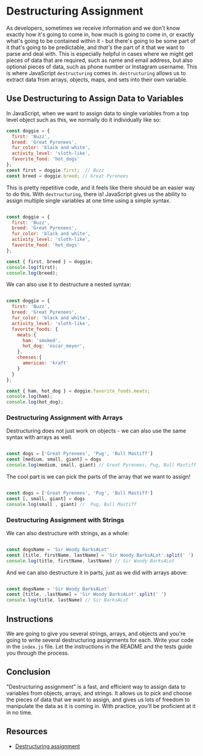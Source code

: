 # Destructuring Assignment


As developers, sometimes we receive information and we don't know exactly how
it's going to come in, how much is going to come in, or exactly what's going to
be contained within it - but there's going to be some part of it that's going to
be predictable, and _that's_ the part of it that we want to parse and deal
with. This is especially helpful in cases where we might get pieces of data that
are required, such as name and email address, but also optional pieces of data,
such as phone number or Instagram username. This is where JavaScript
`destructuring` comes in. `destructuring` allows us to extract data from arrays,
objects, maps, and sets into their own variable.


## Use Destructuring to Assign Data to Variables

In JavaScript, when we want to assign data to single variables from a top level
object such as this, we normally do it individually like so:

```js
const doggie = {
  first: 'Buzz',
  breed: 'Great Pyrenees',
  fur_color: 'black and white',
  activity_level: 'sloth-like',
  favorite_food: 'hot_dogs'
};
const first = doggie.first;  // Buzz
const breed = doggie.breed; // Great Pyrenees

```

This is pretty repetitive code, and it feels like there should be an easier way
to do this. With `destructuring`, there is! JavaScript gives us the ability to
assign multiple single variables at one time using a simple syntax.

```js

const doggie = {
  first: 'Buzz',
  breed: 'Great Pyrenees',
  fur_color: 'black and white',
  activity_level: 'sloth-like',
  favorite_food: 'hot_dogs'
};

const { first, breed } = doggie;
console.log(first);
console.log(breed);

```

We can also use it to destructure a nested syntax:
```js

const doggie = {
  first: 'Buzz',
  breed: 'Great Pyrenees',
  fur_color: 'black and white',
  activity_level: 'sloth-like',
  favorite_foods: {
    meats:{
      ham: 'smoked',
      hot_dog: 'oscar_meyer',
    },
    cheeses:{
      american: 'kraft'
    }
  }
};

const { ham, hot_dog } = doggie.favorite_foods.meats;
console.log(ham);
console.log(hot_dog);

```

### Destructuring Assignment with Arrays

Destructuring does not just work on objects - we can also use the same syntax
with arrays as well.

```js

const dogs = ['Great Pyrenees', 'Pug', 'Bull Mastiff']
const [medium, small, giant] = dogs
console.log(medium, small, giant) // Great Pyrenees, Pug, Bull Mastiff
```

The cool part is we can pick the parts of the array that we want to assign!
```js

const dogs = ['Great Pyrenees', 'Pug', 'Bull Mastiff']
const [, small, giant] = dogs
console.log(small , giant) //  Pug, Bull Mastiff
```

### Destructuring Assignment with Strings

We can also destructure with strings, as a whole:

```js

const dogsName = 'Sir Woody BarksALot'
const [title, firstName, lastName] = 'Sir Woody BarksALot'.split(' ')
console.log(title, firstName, lastName) // Sir Woody BarksALot

```

And we can also destructure it in parts, just as we did with arrays above:

```js

const dogsName = 'Sir Woody BarksALot'
const [title, ,lastName] = 'Sir Woody BarksALot'.split(' ')
console.log(title, lastName) // Sir BarksALot

```

## Instructions

We are going to give you several strings, arrays, and objects and you're going
to write several destructuring assignments for each. Write your code in the
`index.js` file. Let the instructions in the README and the tests guide you
through the process.

## Conclusion

"Destructuring assignment" is a fast, and efficient way to assign data to
variables from objects, arrays, and strings. It allows us to pick and choose the
pieces of data that we want to assign, and gives us lots of freedom to
manipulate the data as it is coming in. With practice, you'll be proficient at
it in no time.

## Resources

* [Destructuring assignment](https://developer.mozilla.org/en-US/docs/Web/JavaScript/Reference/Operators/Destructuring_assignment)
